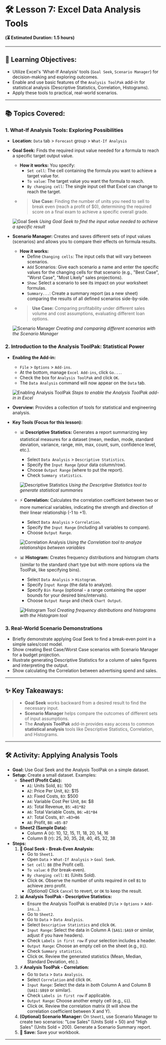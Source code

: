 # 🛠️ Lesson 7: Excel Data Analysis Tools

**(⏳ Estimated Duration: 1.5 hours)**

---

## 🎯 Learning Objectives:

*   Utilize Excel's 'What-If Analysis' tools (`Goal Seek`, `Scenario Manager`) for decision-making and exploring outcomes.
*   Enable and use basic features of the `Analysis ToolPak` add-in for statistical analysis (Descriptive Statistics, Correlation, Histograms).
*   Apply these tools to practical, real-world scenarios.

---

## 📚 Topics Covered:

### 1. What-If Analysis Tools: Exploring Possibilities

*   **Location:** `Data` tab > `Forecast` group > `What-If Analysis`
*   **Goal Seek:** Finds the required input value needed for a formula to reach a specific target output value.
    *   **How it works:** You specify:
        *   `Set cell`: The cell containing the formula you want to achieve a target value for.
        *   `To value`: The target value you want the formula to reach.
        *   `By changing cell`: The single input cell that Excel can change to reach the target.
    *   > **Use Case:** Finding the number of units you need to sell to break even (reach a profit of $0), determining the required score on a final exam to achieve a specific overall grade.

    ![Goal Seek](./Images/Lesson7/goal_seek.png)
    *Using Goal Seek to find the input value needed to achieve a specific result*

*   **Scenario Manager:** Creates and saves different sets of input values (scenarios) and allows you to compare their effects on formula results.
    *   **How it works:**
        *   Define `Changing cells`: The input cells that will vary between scenarios.
        *   `Add` Scenarios: Give each scenario a name and enter the specific values for the changing cells for that scenario (e.g., "Best Case", "Worst Case", "Most Likely" sales projections).
        *   `Show`: Select a scenario to see its impact on your worksheet formulas.
        *   `Summary...`: Create a summary report (as a new sheet) comparing the results of all defined scenarios side-by-side.
    *   > **Use Case:** Comparing profitability under different sales volume and cost assumptions, evaluating different loan options.

    ![Scenario Manager](./Images/Lesson7/scenario_manager.png)
    *Creating and comparing different scenarios with the Scenario Manager*

### 2. Introduction to the Analysis ToolPak: Statistical Power

*   **Enabling the Add-in:**
    *   `File` > `Options` > `Add-ins`.
    *   At the bottom, manage `Excel Add-ins`, click `Go...`.
    *   Check the box for `Analysis ToolPak` and click `OK`.
    *   The `Data Analysis` command will now appear on the `Data` tab.

    ![Enabling Analysis ToolPak](./Images/Lesson7/enable_toolpak.png)
    *Steps to enable the Analysis ToolPak add-in in Excel*

*   **Overview:** Provides a collection of tools for statistical and engineering analysis.
*   **Key Tools (Focus for this lesson):**
    *   📊 **Descriptive Statistics:** Generates a report summarizing key statistical measures for a dataset (mean, median, mode, standard deviation, variance, range, min, max, count, sum, confidence level, etc.).
        *   Select `Data Analysis` > `Descriptive Statistics`.
        *   Specify the `Input Range` (your data column/row).
        *   Choose `Output Range` (where to put the report).
        *   Check `Summary statistics`.

        ![Descriptive Statistics](./Images/Lesson7/descriptive_statistics.png)
        *Using the Descriptive Statistics tool to generate statistical summaries*

    *   ⚡️ **Correlation:** Calculates the correlation coefficient between two or more numerical variables, indicating the strength and direction of their linear relationship (-1 to +1).
        *   Select `Data Analysis` > `Correlation`.
        *   Specify the `Input Range` (including all variables to compare).
        *   Choose `Output Range`.

        ![Correlation Analysis](./Images/Lesson7/correlation.png)
        *Using the Correlation tool to analyze relationships between variables*

    *   📊 **Histogram:** Creates frequency distributions and histogram charts (similar to the standard chart type but with more options via the ToolPak, like specifying bins).
        *   Select `Data Analysis` > `Histogram`.
        *   Specify `Input Range` (the data to analyze).
        *   Specify `Bin Range` (optional - a range containing the upper bounds for your desired bins/intervals).
        *   Choose `Output Range` and check `Chart Output`.

        ![Histogram Tool](./Images/Lesson7/histogram_tool.png)
        *Creating frequency distributions and histograms with the Histogram tool*

### 3. Real-World Scenario Demonstrations

*   Briefly demonstrate applying Goal Seek to find a break-even point in a simple sales/cost model.
*   Show creating Best Case/Worst Case scenarios with Scenario Manager for a budget projection.
*   Illustrate generating Descriptive Statistics for a column of sales figures and interpreting the output.
*   Show calculating the Correlation between advertising spend and sales.

---

## ✨ Key Takeaways:

> *   **Goal Seek** works backward from a desired result to find the necessary input.
> *   **Scenario Manager** helps compare the outcomes of different sets of input assumptions.
> *   The **Analysis ToolPak** add-in provides easy access to common **statistical analysis** tools like Descriptive Statistics, Correlation, and Histograms.

---

## 🛠️ Activity: Applying Analysis Tools

*   **Goal:** Use Goal Seek and the Analysis ToolPak on a simple dataset.
*   **Setup:** Create a small dataset. Examples:
    *   **Sheet1 (Profit Calc):**
        *   `A1`: Units Sold, `B1`: 100
        *   `A2`: Price Per Unit, `B2`: $15
        *   `A3`: Fixed Costs, `B3`: $500
        *   `A4`: Variable Cost Per Unit, `B4`: $8
        *   `A5`: Total Revenue, `B5`: `=B1*B2`
        *   `A6`: Total Variable Costs, `B6`: `=B1*B4`
        *   `A7`: Total Costs, `B7`: `=B3+B6`
        *   `A8`: Profit, `B8`: `=B5-B7`
    *   **Sheet2 (Sample Data):**
        *   Column A (`X`): 10, 12, 15, 11, 18, 20, 14, 16
        *   Column B (`Y`): 25, 30, 35, 28, 40, 45, 32, 38
*   **Steps:**
    1.  **🎯 Goal Seek - Break-Even Analysis:**
        *   Go to `Sheet1`.
        *   Open `Data` > `What-If Analysis` > `Goal Seek`.
        *   `Set cell`: `B8` (the Profit cell).
        *   `To value`: `0` (for break-even).
        *   `By changing cell`: `B1` (Units Sold).
        *   Click `OK`. Observe the number of units required in cell `B1` to achieve zero profit.
        *   *(Optional)* Click `Cancel` to revert, or `OK` to keep the result.
    2.  **📊 Analysis ToolPak - Descriptive Statistics:**
        *   Ensure the Analysis ToolPak is enabled (`File` > `Options` > `Add-ins`...).
        *   Go to `Sheet2`.
        *   Go to `Data` > `Data Analysis`.
        *   Select `Descriptive Statistics` and click `OK`.
        *   `Input Range`: Select the data in Column A (`$A$1:$A$9` or similar, adjust if you have headers).
        *   Check `Labels in first row` if your selection includes a header.
        *   `Output Range`: Choose an empty cell on the sheet (e.g., `D1`).
        *   Check `Summary statistics`.
        *   Click `OK`. Review the generated statistics (Mean, Median, Standard Deviation, etc.).
    3.  **⚡️ Analysis ToolPak - Correlation:**
        *   Go to `Data` > `Data Analysis`.
        *   Select `Correlation` and click `OK`.
        *   `Input Range`: Select the data in *both* Column A and Column B (`$A$1:$B$9` or similar).
        *   Check `Labels in first row` if applicable.
        *   `Output Range`: Choose another empty cell (e.g., `G1`).
        *   Click `OK`. Review the correlation matrix (it will show the correlation coefficient between X and Y).
    4.  **(Optional) Scenario Manager:** On `Sheet1`, use Scenario Manager to create two scenarios: "Low Sales" (Units Sold = 50) and "High Sales" (Units Sold = 200). Generate a Scenario Summary report.
    5.  💾 **Save:** Save your workbook.

---
